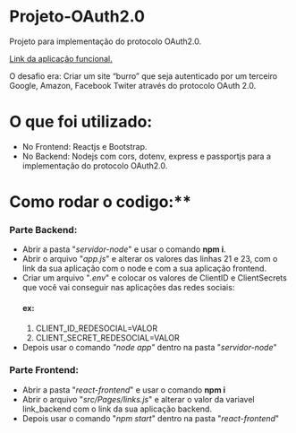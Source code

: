 # Projeto-OAuth2.0
Projeto para implementação do protocolo OAuth2.0.

[Link da aplicação funcional.](https://auth-trash-frontend.herokuapp.com/)

O desafio era: Criar um site “burro” que seja autenticado por um terceiro Google, Amazon, Facebook Twiter através do protocolo OAuth 2.0.

# O que foi utilizado:
- No Frontend: Reactjs e Bootstrap.
- No Backend: Nodejs com cors, dotenv, express e passportjs para a implementação do protocolo OAuth2.0.


# Como rodar o codigo:**
### Parte Backend:
- Abrir a pasta "*servidor-node*" e usar o comando **npm i**.
- Abrir o arquivo "*app.js*" e alterar os valores das linhas 21 e 23, com o link da sua aplicação com o node e com a sua aplicação frontend.
- Criar um arquivo "*.env*" e colocar os valores de ClientID e ClientSecrets que você vai conseguir nas aplicações das redes sociais:
  #### ex:
    1. CLIENT_ID_REDESOCIAL=VALOR
    1. CLIENT_SECRET_REDESOCIAL=VALOR
- Depois usar o comando *"node app"* dentro na pasta "*servidor-node*"

### Parte Frontend:
- Abrir a pasta "*react-frontend*" e usar o comando **npm i**
- Abrir o arquivo "*src/Pages/links.js*" e alterar o valor da variavel link_backend com o link da sua aplicação backend.
- Depois usar o comando "*npm start*" dentro na pasta "*react-frontend*"
